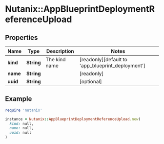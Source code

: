 # Nutanix::AppBlueprintDeploymentReferenceUpload

## Properties

| Name | Type | Description | Notes |
| ---- | ---- | ----------- | ----- |
| **kind** | **String** | The kind name | [readonly][default to &#39;app_blueprint_deployment&#39;] |
| **name** | **String** |  | [readonly] |
| **uuid** | **String** |  | [optional] |

## Example

```ruby
require 'nutanix'

instance = Nutanix::AppBlueprintDeploymentReferenceUpload.new(
  kind: null,
  name: null,
  uuid: null
)
```

